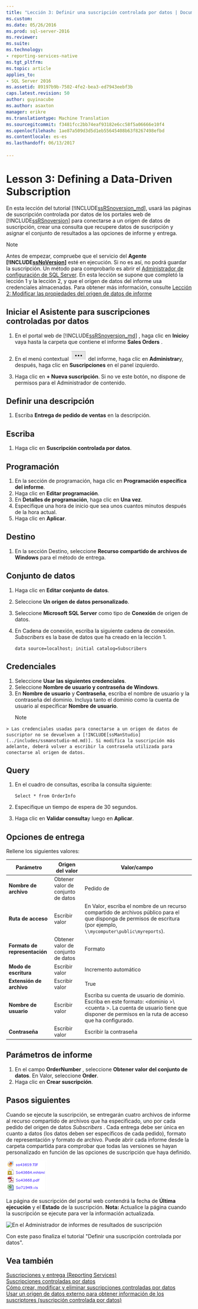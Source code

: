```yaml
---
title: "Lección 3: Definir una suscripción controlada por datos | Documentos de Microsoft"
ms.custom: 
ms.date: 05/26/2016
ms.prod: sql-server-2016
ms.reviewer: 
ms.suite: 
ms.technology:
- reporting-services-native
ms.tgt_pltfrm: 
ms.topic: article
applies_to:
- SQL Server 2016
ms.assetid: 89197b9b-7502-4fe2-bea3-ed7943eebf3b
caps.latest.revision: 50
author: guyinacube
ms.author: asaxton
manager: erikre
ms.translationtype: Machine Translation
ms.sourcegitcommit: f3481fcc2bb74eaf93182e6cc58f5a06666e10f4
ms.openlocfilehash: 1ae87a509d3d5d1eb55645408b63f8267498efbd
ms.contentlocale: es-es
ms.lasthandoff: 06/13/2017

---
```

# <a name="lesson-3-defining-a-data-driven-subscription"></a>Lesson 3: Defining a Data-Driven Subscription
En esta lección del tutorial [!INCLUDE[ssRSnoversion_md](../includes/ssrsnoversion-md.md)], usará las páginas de suscripción controlada por datos de los portales web de [!INCLUDE[ssRSnoversion](../includes/ssrsnoversion-md.md)] para conectarse a un origen de datos de suscripción, crear una consulta que recupere datos de suscripción y asignar el conjunto de resultados a las opciones de informe y entrega.  
  
> [!NOTE]  
> Antes de empezar, compruebe que el servicio del **Agente [!INCLUDE[ssNoVersion](../includes/ssnoversion-md.md)]** esté en ejecución. Si no es así, no podrá guardar la suscripción.  Un método para comprobarlo es abrir el [Administrador de configuración de SQL Server](../relational-databases/sql-server-configuration-manager.md).
En esta lección se supone que completó la lección 1 y la lección 2, y que el origen de datos del informe usa credenciales almacenadas.  Para obtener más información, consulte [Lección 2: Modificar las propiedades del origen de datos de informe](../reporting-services/lesson-2-modifying-the-report-data-source-properties.md)  
  
## <a name="bkmk_startwizard"></a>Iniciar el Asistente para suscripciones controladas por datos  
  
1.  En el portal web de [!INCLUDE[ssRSnoversion_md](../includes/ssrsnoversion-md.md)] , haga clic en **Inicio**y vaya hasta la carpeta que contiene el informe **Sales Orders** .  
  
2.  En el menú contextual ![ssrs_tutorial_datadriven_reportmenu](../reporting-services/media/ssrs-tutorial-datadriven-reportmenu.png) del informe, haga clic en **Administrar**y, después, haga clic en **Suscripciones** en el panel izquierdo.  
  
3.  Haga clic en **+ Nueva suscripción**. Si no ve este botón, no dispone de permisos para el Administrador de contenido. 
  
## <a name="define-a-description"></a>Definir una descripción  
1.  Escriba **Entrega de pedido de ventas** en la descripción.
## <a name="type"></a>Escriba
1.  Haga clic en **Suscripción controlada por datos**.  
## <a name="schedule"></a>Programación
1. En la sección de programación, haga clic en **Programación específica del informe**.
2. Haga clic en **Editar programación**.
3.  En **Detalles de programación**, haga clic en **Una vez**.  
4.  Especifique una hora de inicio que sea unos cuantos minutos después de la hora actual.  
5.  Haga clic en **Aplicar**.
## <a name="destination"></a>Destino  
1.  En la sección Destino, seleccione **Recurso compartido de archivos de Windows** para el método de entrega.  

## <a name="dataset"></a>Conjunto de datos
1. Haga clic en **Editar conjunto de datos**.
2. Seleccione **Un origen de datos personalizado**.
3. Seleccione **Microsoft SQL Server** como tipo de **Conexión** de origen de datos.
4. En Cadena de conexión, escriba la siguiente cadena de conexión. *Subscribers* es la base de datos que ha creado en la lección 1. 
  
    ```  
    data source=localhost; initial catalog=Subscribers
    ```
    
 ## <a name="credentials"></a>Credenciales
 1. Seleccione **Usar las siguientes credenciales**.
 2. Seleccione **Nombre de usuario y contraseña de Windows**.
 3.  En **Nombre de usuario** y **Contraseña**, escriba el nombre de usuario y la contraseña del dominio. Incluya tanto el dominio como la cuenta de usuario al especificar **Nombre de usuario**.
     > [!NOTE]  
    > Las credenciales usadas para conectarse a un origen de datos de suscriptor no se devuelven a [!INCLUDE[ssManStudio](../includes/ssmanstudio-md.md)]. Si modifica la suscripción más adelante, deberá volver a escribir la contraseña utilizada para conectarse al origen de datos.
## <a name="query"></a>Query      
1.  En el cuadro de consultas, escriba la consulta siguiente:  
  
    ```  
    Select * from OrderInfo  
    ```  
  
2.  Especifique un tiempo de espera de 30 segundos.  
  
3.  Haga clic en **Validar consulta**y luego en **Aplicar**.
## <a name="delivery-options"></a>Opciones de entrega
Rellene los siguientes valores:

Parámetro  |Origen del valor  | Valor/campo  
---------|---------|---------
**Nombre de archivo**     |Obtener valor de conjunto de datos | Pedido de     
**Ruta de acceso**     | Escribir valor  | En Valor, escriba el nombre de un recurso compartido de archivos público para el que disponga de permisos de escritura (por ejemplo, `\\mycomputer\public\myreports`). 
**Formato de representación** | Obtener valor de conjunto de datos | Formato
**Modo de escritura**| Escribir valor| Incremento automático    
**Extensión de archivo** |Escribir valor |True
**Nombre de usuario** | Escribir valor | Escriba su cuenta de usuario de dominio. Escriba en este formato: \<dominio >\\\<cuenta >. La cuenta de usuario tiene que disponer de permisos en la ruta de acceso que ha configurado. 
**Contraseña** | Escribir valor | Escribir la contraseña

## <a name="report-parameters"></a>Parámetros de informe
 1. En el campo **OrderNumber** , seleccione **Obtener valor del conjunto de datos**. En Valor, seleccione **Order**. 
 2. Haga clic en **Crear suscripción**.
   
## <a name="next-steps"></a>Pasos siguientes  
Cuando se ejecute la suscripción, se entregarán cuatro archivos de informe al recurso compartido de archivos que ha especificado, uno por cada pedido del origen de datos *Subscribers* . Cada entrega debe ser única en cuanto a datos (los datos deben ser específicos de cada pedido), formato de representación y formato de archivo. Puede abrir cada informe desde la carpeta compartida para comprobar que todas las versiones se hayan personalizado en función de las opciones de suscripción que haya definido.  
  
![Lista de archivos creados por la suscripción](../reporting-services/media/ssrs-tutorial-datadriven-subscription-filelist.gif "lista de archivos creados por la suscripción")  
  
La página de suscripción del portal web contendrá la fecha de **Última ejecución** y el **Estado** de la suscripción. 
**Nota:** Actualice la página cuando la suscripción se ejecute para ver la información actualizada.  
    
![En el Administrador de informes de resultados de suscripción](../reporting-services/media/ssrs-tutorial-datadriven-subscription-status-reportmanager.png "en el Administrador de informes de resultados de la suscripción")  
  
Con este paso finaliza el tutorial "Definir una suscripción controlada por datos".   
  
## <a name="see-also"></a>Vea también  
[Suscripciones y entrega &#40;Reporting Services&#41;](../reporting-services/subscriptions/subscriptions-and-delivery-reporting-services.md)  
[Suscripciones controladas por datos](../reporting-services/subscriptions/data-driven-subscriptions.md)  
[Cómo crear, modificar y eliminar suscripciones controladas por datos](../reporting-services/subscriptions/create-modify-and-delete-data-driven-subscriptions.md)  
[Usar un origen de datos externo para obtener información de los suscriptores &#40;suscripción controlada por datos&#41;](../reporting-services/subscriptions/use-an-external-data-source-for-subscriber-data-data-driven-subscription.md)  
  
  
  


